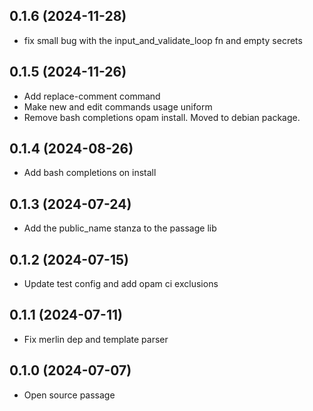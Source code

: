 ## 0.1.6 (2024-11-28)
- fix small bug with the input_and_validate_loop fn and empty secrets

## 0.1.5 (2024-11-26)
- Add replace-comment command
- Make new and edit commands usage uniform
- Remove bash completions opam install. Moved to debian package.

## 0.1.4 (2024-08-26)
- Add bash completions on install

## 0.1.3 (2024-07-24)
- Add the public_name stanza to the passage lib

## 0.1.2 (2024-07-15)
- Update test config and add opam ci exclusions

## 0.1.1 (2024-07-11)
- Fix merlin dep and template parser

## 0.1.0 (2024-07-07)
- Open source passage
